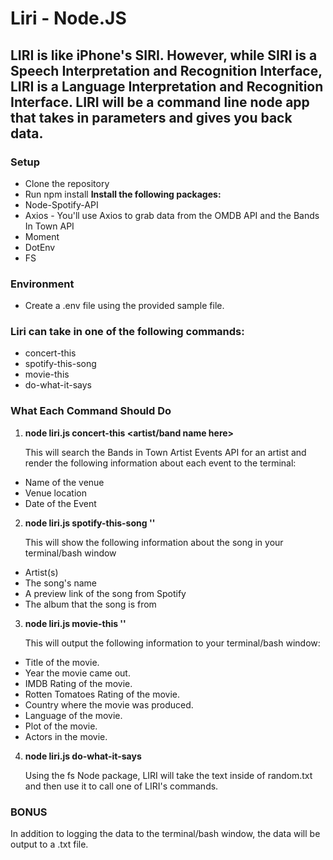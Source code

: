 # **Liri - Node.JS**

## LIRI is like iPhone's SIRI. However, while SIRI is a Speech Interpretation and Recognition Interface, LIRI is a Language Interpretation and Recognition Interface. LIRI will be a command line node app that takes in parameters and gives you back data.

### Setup

- Clone the repository
- Run npm install
  **Install the following packages:**
- Node-Spotify-API
- Axios - You'll use Axios to grab data from the OMDB API and the Bands In Town API
- Moment
- DotEnv
- FS

### Environment

- Create a .env file using the provided sample file.

### Liri can take in one of the following commands:

- concert-this
- spotify-this-song
- movie-this
- do-what-it-says

### What Each Command Should Do

1. **node liri.js concert-this <artist/band name here>**

   This will search the Bands in Town Artist Events API for an artist and render the following information about each event to the terminal:

- Name of the venue
- Venue location
- Date of the Event

2. **node liri.js spotify-this-song '<song name here>'**

   This will show the following information about the song in your terminal/bash window

- Artist(s)
- The song's name
- A preview link of the song from Spotify
- The album that the song is from

3. **node liri.js movie-this '<movie name here>'**

   This will output the following information to your terminal/bash window:

- Title of the movie.
- Year the movie came out.
- IMDB Rating of the movie.
- Rotten Tomatoes Rating of the movie.
- Country where the movie was produced.
- Language of the movie.
- Plot of the movie.
- Actors in the movie.

4. **node liri.js do-what-it-says**

   Using the fs Node package, LIRI will take the text inside of random.txt and then use it to call one of LIRI's commands.

### **BONUS**

In addition to logging the data to the terminal/bash window, the data will be output to a .txt file.
